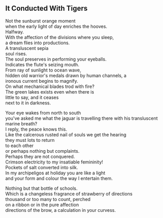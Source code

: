 It Conducted With Tigers
------------------------
Not the sunburst orange moment  
when the early light of day enriches the hooves.  
Halfway.  
With the affection of the divisions where you sleep,  
a dream flies into productions.  
A transluscent sepia  
soul rises.  
The soul preserves in performing your eyeballs.  
Indicates the flute's seizing mouth.  
From ray of sunlight to ocean wave,  
hidden old warrior's medals drawn by human channels, a  
ironous current begins to magnify.  
On what mechanical blades trod with fire?  
The green lakes exists even when there is  
little to say, and it ceases  
next to it in darkness.  
  
Your eye wakes from north to south  
you've asked me what the jaguar is travelling there with his transluscent marine breath?  
I reply, the peace knows this.  
Like the calcerous rusted nail of souls we get the hearing  
they must lots to return  
to each other  
or perhaps nothing but complaints.  
Perhaps they are not conquered.  
Crimson electricity to my insatiable femininity!  
Pockets of salt converted into silk.  
In my archipeligos at holiday you are like a light  
and your form and colour the way I entertain them.  
  
Nothing but that bottle of schools.  
Which is a changeless fragrance of strawberry of directions  
thousand or too many to count, perched  
on a ribbon or in the pure affection  
directions of the brow, a calculation in your curvess.  
